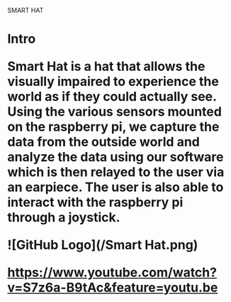 SMART HAT<h1>

Intro

Smart Hat is a hat that allows the visually impaired to experience the world as if they could actually see. Using the various sensors mounted on the raspberry pi, we capture the data from the outside world and analyze the data using our software which is then relayed to the user via an earpiece. The user is also able to interact with the raspberry pi through a joystick. 
 
 ![GitHub Logo](/Smart Hat.png)
 
 
https://www.youtube.com/watch?v=S7z6a-B9tAc&feature=youtu.be

